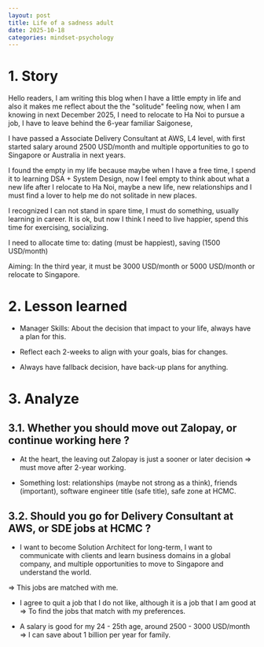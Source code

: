 ```yaml
---
layout: post
title: Life of a sadness adult
date: 2025-10-18
categories: mindset-psychology
---
```


# 1. Story

Hello readers, I am writing this blog when I have a little empty in life and also it makes me reflect about the the "solitude" feeling now, when I am knowing in next December 2025, I need to relocate to Ha Noi to pursue a job, I have to leave behind the 6-year familiar Saigonese,

I have passed a Associate Delivery Consultant at AWS, L4 level, with first started salary around 2500 USD/month and multiple opportunities to go to Singapore or Australia in next years.

I found the empty in my life because maybe when I have a free time, I spend it to learning DSA + System Design, now I feel empty to think about what a new life after I relocate to Ha Noi, maybe a new life, new relationships and I must find a lover to help me do not solitade in new places.

I recognized I can not stand in spare time, I must do something, usually learning in career. It is ok, but now I think I need to live happier, spend this time for exercising, socializing.

I need to allocate time to: dating (must be happiest), saving (1500 USD/month)

Aiming: In the third year, it must be 3000 USD/month or 5000 USD/month or relocate to Singapore.

# 2. Lesson learned

- Manager Skills: About the decision that impact to your life, always have a plan for this.

- Reflect each 2-weeks to align with your goals, bias for changes.

- Always have fallback decision, have back-up plans for anything.

# 3. Analyze

## 3.1. Whether you should move out Zalopay, or continue working here ?

- At the heart, the leaving out Zalopay is just a sooner or later decision => must move after 2-year working.

- Something lost: relationships (maybe not strong as a think), friends (important), software engineer title (safe title), safe zone at HCMC.

## 3.2. Should you go for Delivery Consultant at AWS, or SDE jobs at HCMC ?

- I want to become Solution Architect for long-term, I want to communicate with clients and learn business domains in a global company, and multiple opportunities to move to Singapore and understand the world.

=> This jobs are matched with me.

- I agree to quit a job that I do not like, although it is a job that I am good at => To find the jobs that match with my preferences.

- A salary is good for my 24 - 25th age, around 2500 - 3000 USD/month => I can save about 1 billion per year for family.
